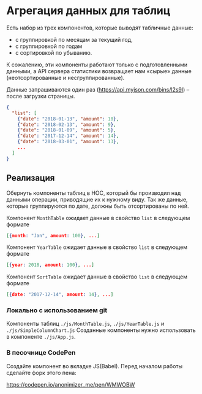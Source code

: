 Агрегация данных для таблиц
===

Есть набор из трех компонентов, которые выводят табличные данные: 
- с группировкой по месяцам за текущий год, 
- с группировкой по годам 
- с сортировкой по убыванию. 

К сожалению, эти компоненты 
работают только с подготовленными данными, а API сервера 
статистики возвращает нам «сырые» данные (неотсортированные и несгруппированные).

Данные запрашиваются один раз (https://api.myjson.com/bins/l2s9l) – после загрузки страницы.
```json
{
  "list": [
    {"date": "2018-01-13", "amount": 10},
    {"date": "2018-02-13", "amount": 9},
    {"date": "2018-01-09", "amount": 5},
    {"date": "2017-12-14", "amount": 14},
    {"date": "2018-03-01", "amount": 13},
    ...
  ]
}
```

## Реализация

Обернуть компоненты таблиц в HOC, который бы производил над данными операции, приводящие их к нужному виду.
Так же данные, которые группируются по дате, должны быть отсортированы по ней.

Компонент `MonthTable` ожидает данные в свойство `list` в следующем формате 
```json
[{month: "Jan", amount: 100}, ...]
```

Компонент `YearTable` ожидает данные в свойство `list` в следующем формате 
```json
[{year: 2018, amount: 100}, ...]
```

Компонент `SortTable` ожидает данные в свойство `list` в следующем формате 
```json
[{date: "2017-12-14", amount: 14}, ...]
```


### Локально с использованием git

Компоненты таблиц `./js/MonthTable.js`, `./js/YearTable.js` и `./js/SimpleColumnChart.js`
Созданные компоненты нужно использовать в компоненте `./js/App.js`.

### В песочнице CodePen

Создайте компонент во вкладке JS(Babel). Перед началом работы сделайте форк этого пена:

https://codepen.io/anonimizer_me/pen/WMWOBW
